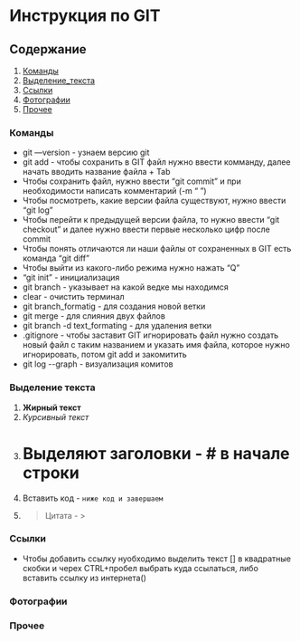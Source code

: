 # Инструкция по GIT

## Содержание

1. [Команды](#команды)
2. [Выделение_текста](#выделение-текста)
3. [Ссылки](#ссылки)
5. [Фотографии](#фотографии)
6. [Прочее](#прочее)

### Команды

* git —version - узнаем версию git
* git add - чтобы сохранить в GIT файл нужно ввести комманду, далее начать вводить название файла + Tab
* Чтобы сохранить файл, нужно ввести “git commit” и при необходимости написать комментарий (-m “     ”)
* Чтобы посмотреть, какие версии файла существуют, нужно ввести “git log”
* Чтобы перейти к предыдущей версии файла, то нужно ввести “git checkout” и далее нужно ввести первые несколько цифр после commit
* Чтобы понять отличаются ли наши файлы от сохраненных в GIT есть команда “git diff”
* Чтобы выйти из какого-либо режима нужно нажать “Q”
* “git init” - инициализация 
* git branch - указывает на какой ведке мы находимся
* clear - очистить терминал
* git branch_formatig - для создания новой ветки
* git merge - для слияния двух файлов
* git branch -d text_formating - для удаления ветки
* .gitignore - чтобы заставит GIT игнорировать файл нужно создать новый файл с таким названием и указать имя файла, которое нужно игнорировать, потом git add и закомитить
* git log --graph - визуализация комитов

### Выделение текста
1) **Жирный текст**
2) *Курсивный текст*
4) # Выделяют заголовки - # в начале строки
6) Вставить код - ``` ниже код и завершаем ```
7) >Цитата - >

### Ссылки

* Чтобы добавить ссылку нуобходимо выделить текст [] в квадратные скобки и черех CTRL+пробел выбрать куда ссылаться, либо вставить ссылку из интернета()

### Фотографии

### Прочее